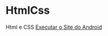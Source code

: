 # HtmlCss
 Html e CSS
<a href="https://samueldopke.github.io/HtmlCss/CursoemVideo/Exercicios/SiteAndroid/index.html">Executar o Site do Android</a>